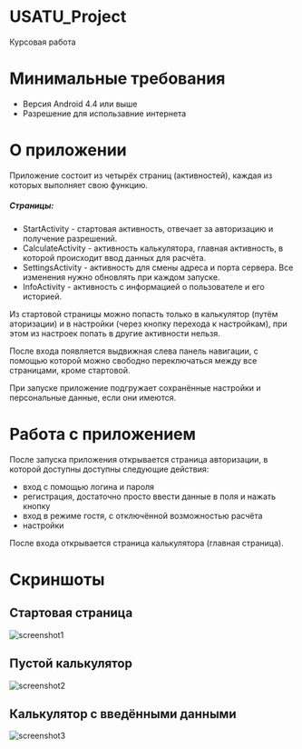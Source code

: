 # USATU_Project
Курсовая работа


# Минимальные требования
 - Версия Android 4.4 или выше
 - Разрешение для использавние интернета

# О приложении
Приложение состоит из четырёх страниц (активностей), каждая из которых выполняет свою функцию.
##### Страницы:
- StartActivity - стартовая активность, отвечает за авторизацию и получение разрешений.
- CalculateActivity - активность калькулятора, главная активность, в которой происходит ввод данных для расчёта.
- SettingsActivity - активность для смены адреса и порта сервера. Все изменения нужно обновлять при каждом запуске.
- InfoActivity - активность с информацией о пользователе и его историей.

Из стартовой страницы можно попасть только в калькулятор (путём аторизации) и в настройки (через кнопку перехода к настройкам),
при этом из настроек попать в другие активности нельзя.


После входа появляется выдвижная слева панель навигации, 
с помощью которой можно свободно переключаться между все страницами, кроме стартовой.


При запуске приложение подгружает сохранённые настройки и персональные данные, если они имеются.

# Работа с приложением

После запуска приложения открывается страница авторизации, в которой доступны доступны следующие действия:
- вход с помощью логина и пароля
- регистрация, достаточно просто ввести данные в поля и нажать кнопку
- вход в режиме гостя, с отключённой возможностью расчёта
- настройки

После входа открывается страница калькулятора (главная страница).
# Скриншоты
## Стартовая страница 
![screenshot1](https://c.radikal.ru/c42/2004/7e/41e2ee573394.png)
## Пустой калькулятор
![screenshot2](https://a.radikal.ru/a03/2004/ac/e8dcea276d7b.png)
## Калькулятор с введёнными данными
![screenshot3](https://b.radikal.ru/b34/2004/e9/deb745347c97.png)

